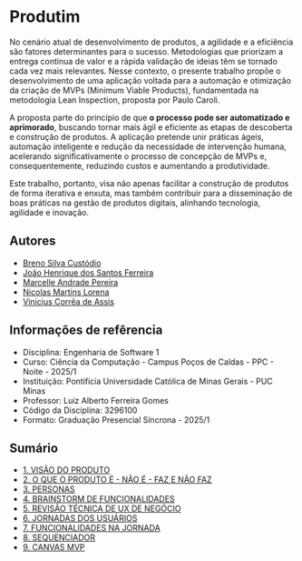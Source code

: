 # Produtim 
No cenário atual de desenvolvimento de produtos, a agilidade e a eficiência são fatores determinantes para o sucesso. Metodologias que priorizam a entrega contínua de valor e a rápida validação de ideias têm se tornado cada vez mais relevantes. Nesse contexto, o presente trabalho propõe o desenvolvimento de uma aplicação voltada para a automação e otimização da criação de MVPs (Minimum Viable Products), fundamentada na metodologia Lean Inspection, proposta por Paulo Caroli.

A proposta parte do princípio de que **o processo pode ser automatizado e aprimorado**, buscando tornar mais ágil e eficiente as etapas de descoberta e construção de produtos. A aplicação pretende unir práticas ágeis, automação inteligente e redução da necessidade de intervenção humana, acelerando significativamente o processo de concepção de MVPs e, consequentemente, reduzindo custos e aumentando a produtividade.

Este trabalho, portanto, visa não apenas facilitar a construção de produtos de forma iterativa e enxuta, mas também contribuir para a disseminação de boas práticas na gestão de produtos digitais, alinhando tecnologia, agilidade e inovação.



## Autores 
* [Breno Silva Custódio](https://github.com/BrenoSilva01)
* [João Henrique dos Santos Ferreira](https://github.com/joao4xz)
* [Marcelle Andrade Pereira](https://github.com/Marcelleap)
* [Nicolas Martins Lorena](https://github.com/NicolasMartinsL)
* [Vinicius Corrêa de Assis](https://github.com/viniciuscoassis)

## Informações de refêrencia 
- Disciplina: Engenharia de Software 1
- Curso: Ciência da Computação - Campus Poços de Caldas - PPC - Noite - 2025/1
- Instituição: Pontifícia Universidade Católica de Minas Gerais - PUC Minas
- Professor: Luiz Alberto Ferreira Gomes
- Código da Disciplina: 3296100
- Formato: Graduação Presencial Síncrona - 2025/1

## Sumário

*   [1. VISÃO DO PRODUTO](./docs/1-visao-do-produto.md)
*   [2. O QUE O PRODUTO É - NÃO É - FAZ E NÃO FAZ](./docs/2-o-que-e-nao-e-faz-nao-faz.md)
*   [3. PERSONAS](./docs/personas.md)
*   [4. BRAINSTORM DE FUNCIONALIDADES](./docs/brainstorm-funcionalidades.md)
*   [5. REVISÃO TÉCNICA DE UX DE NEGÓCIO](./docs/revisao-tecnica-ux.md)
*   [6. JORNADAS DOS USUÁRIOS](./docs/jornadas-dos-usuarios.md)
*   [7. FUNCIONALIDADES NA JORNADA](./docs/funcionalidades-na-jornada.md)
*   [8. SEQUENCIADOR](./docs/sequenciador.md)
*   [9. CANVAS MVP](./docs/canvas-mvp.md)
